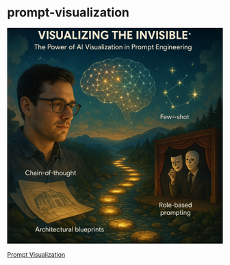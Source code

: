 # prompt-visualization

![Image](https://github.com/Jewelzufo/prompt-visualization/blob/main/visualizing%20the%20invisible.png?raw=true)

[Prompt Visualization](visual-prompting.md)
